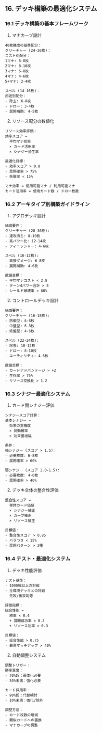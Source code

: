 ## 16. デッキ構築の最適化システム

### 16.1 デッキ構築の基本フレームワーク

1. マナカーブ設計
```plaintext
40枚構成の基準配分：
クリーチャー (24-26枚)：
コスト別配分：
1マナ: 6-8枚
2マナ: 8-10枚
3マナ: 6-8枚
4マナ: 4-6枚
5+マナ: 2-4枚

スペル (14-16枚)：
用途別配分：
- 除去: 6-8枚
- ドロー: 3-4枚
- 展開補助: 4-5枚
```

2. リソース配分の数値化
```plaintext
リソース効率評価：
効率スコア = 
  平均マナ効率
  × カード活用率
  × シナジー発生率

最適化目標：
- 効率スコア > 0.8
- 展開確率 > 75%
- 失敗率 < 15%

マナ効率 = 使用可能マナ / 利用可能マナ
カード活用率 = 使用カード数 / ドロー枚数
```

### 16.2 アーキタイプ別構築ガイドライン

1. アグロデッキ設計
```plaintext
構成要件：
クリーチャー (28-30枚):
- 速攻持ち: 8-10枚
- 高パワー比: 12-14枚
- フィニッシャー: 4-6枚

スペル (10-12枚):
- 直接ダメージ: 6-8枚
- 展開補助: 4-6枚

数値目標：
- 平均マナコスト < 2.8
- ターン4パワー合計 > 8
- シールド破壊率 > 60%
```

2. コントロールデッキ設計
```plaintext
構成要件：
クリーチャー (16-18枚):
- 防御型: 6-8枚
- 中盤型: 6-8枚
- 終盤型: 4-6枚

スペル (22-24枚):
- 除去: 10-12枚
- ドロー: 8-10枚
- ユーティリティ: 4-6枚

数値目標：
- カードアドバンテージ > +2
- 生存率 > 75%
- リソース交換比 > 1.2
```

### 16.3 シナジー最適化システム

1. カード間シナジー評価
```plaintext
シナジースコア計算：
基本シナジー = 
  効果の重複度
  × 発動確率
  × 効果量増幅

条件：
強シナジー (スコア > 1.5):
- 必要枚数: 6-8枚
- 展開確率 > 60%

弱シナジー (スコア 1.0-1.5):
- 必要枚数: 4-6枚
- 展開確率 > 40%
```

2. デッキ全体の整合性評価
```plaintext
整合性スコア = 
  単体カード価値
  × シナジー補正
  × カーブ補正
  × リソース補正

目標値：
- 整合性スコア > 0.85
- バラつき < 15%
- 展開パターン > 3種
```

### 16.4 テスト・最適化システム

1. デッキ性能評価
```plaintext
テスト基準：
- 1000戦以上の対戦
- 全環境デッキとの対戦
- 先攻/後攻均等

評価指標：
総合性能 = 
  勝率 × 0.4
  + 展開成功率 × 0.3
  + リソース効率 × 0.3

目標値：
- 総合性能 > 0.75
- 最悪マッチアップ > 40%
```

2. 自動調整システム
```plaintext
調整トリガー：
勝率異常：
- 70%超：弱体化必要
- 30%未満：強化必要

カード採用率：
- 90%超：代替検討
- 10%未満：強化/除外

調整方法：
- カード枚数の増減
- 類似カードへの置換
- マナカーブの調整
```
